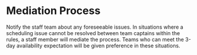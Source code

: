 # Mediation Process
Notify the staff team about any foreseeable issues. In situations where a scheduling issue cannot be resolved between team captains within the rules, a staff member will mediate the process. Teams who can meet the 3-day availability expectation will be given preference in these situations.